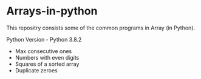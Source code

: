 # Arrays-in-python

This repositry consists some of the common programs in Array (in Python).

Python Version - Python 3.8.2

- Max consecutive ones
- Numbers with even digits
- Squares of a sorted array
- Duplicate zeroes